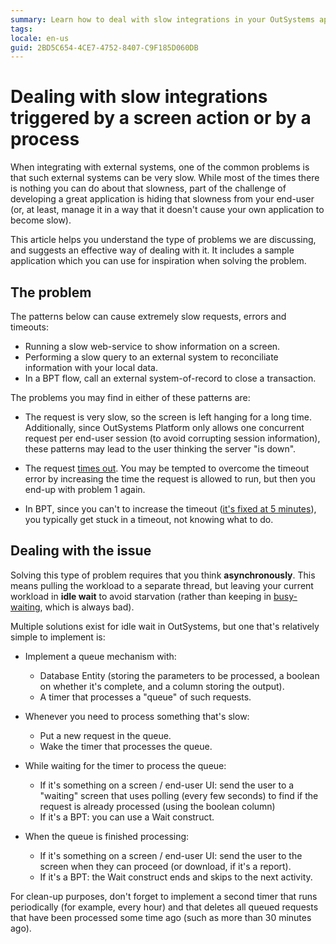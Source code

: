 ```yaml
---
summary: Learn how to deal with slow integrations in your OutSystems apps.
tags: 
locale: en-us
guid: 2BD5C654-4CE7-4752-8407-C9F185D060DB
---
```


# Dealing with slow integrations triggered by a screen action or by a process

When integrating with external systems, one of the common problems is that such external systems can be very slow. While most of the times there is nothing you can do about that slowness, part of the challenge of developing a great application is hiding that slowness from your end-user (or, at least, manage it in a way that it doesn't cause your own application to become slow).

This article helps you understand the type of problems we are discussing, and suggests an effective way of dealing with it. It includes a sample application which you can use for inspiration when solving the problem.

## The problem

The patterns below can cause extremely slow requests, errors and timeouts:

* Running a slow web-service to show information on a screen.
* Performing a slow query to an external system to reconciliate information with your local data.
* In a BPT flow, call an external system-of-record to close a transaction.

The problems you may find in either of these patterns are:

* The request is very slow, so the screen is left hanging for a long time. Additionally, since OutSystems Platform only allows one concurrent request per end-user session (to avoid corrupting session information), these patterns may lead to the user thinking the server "is down".

* The request [times out](https://success.outsystems.com/Support/Enterprise_Customers/Maintenance_and_Operations/Timeouts_Under_the_Hood). You may be tempted to overcome the timeout error by increasing the time the request is allowed to run, but then you end-up with problem 1 again.

* In BPT, since you can't to increase the timeout ([it's fixed at 5 minutes](https://success.outsystems.com/Support/Enterprise_Customers/Maintenance_and_Operations/BPT_-_Automatic_Activities_Timeout)), you typically get stuck in a timeout, not knowing what to do.


## Dealing with the issue

Solving this type of problem requires that you think **asynchronously**. This means pulling the workload to a separate thread, but leaving your current workload in **idle wait** to avoid starvation (rather than keeping in [busy-waiting](https://en.wikipedia.org/wiki/Busy_waiting), which is always bad).

Multiple solutions exist for idle wait in OutSystems, but one that's relatively simple to implement is:

* Implement a queue mechanism with:

    * Database Entity (storing the parameters to be processed, a boolean on whether it's complete, and a column storing the output).
    * A timer that processes a "queue" of such requests.

* Whenever you need to process something that's slow:

    * Put a new request in the queue.
    * Wake the timer that processes the queue.

* While waiting for the timer to process the queue:

    * If it's something on a screen / end-user UI: send the user to a "waiting" screen that uses polling (every few seconds) to find if the request is already processed (using the boolean column)
    * If it's a BPT: you can use a Wait construct.

* When the queue is finished processing:

    * If it's something on a screen / end-user UI: send the user to the screen when they can proceed (or download, if it's a report).
    * If it's a BPT: the Wait construct ends and skips to the next activity.

For clean-up purposes, don't forget to implement a second timer that runs periodically (for example, every hour) and that deletes all queued requests that have been processed some time ago (such as more than 30 minutes ago).
